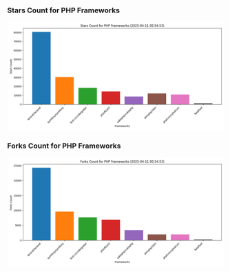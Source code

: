 ### Stars Count for PHP Frameworks

![Stars Chart](./archive/charts/20250411005453_stars_count.png)

### Forks Count for PHP Frameworks

![Forks Chart](./archive/charts/20250411005453_forks_count.png)

